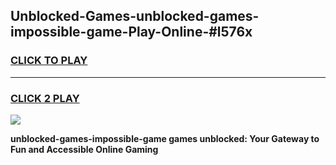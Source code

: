 
## Unblocked-Games-unblocked-games-impossible-game-Play-Online-#l576x
<h3>
<a href="https://premium.freeplayer.one?title=unblocked-games-impossible-game&ref=27F">CLICK TO PLAY</a></h3>
<hr>

<h3>
<a href="https://premium.freeplayer.one?title=unblocked-games-impossible-game&ref=27F">CLICK 2 PLAY</a>
  
</h3>

<a href="https://premium.freeplayer.one?title=unblocked-games-impossible-game&ref=27F"><img src="https://clearcache.store/games.png"></a>


**unblocked-games-impossible-game games unblocked: Your Gateway to Fun and Accessible Online Gaming**
